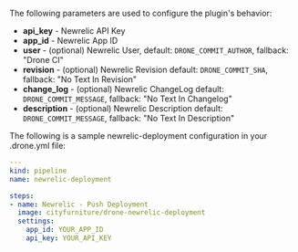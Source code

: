 The following parameters are used to configure the plugin's behavior:

* **api_key** - Newrelic API Key
* **app_id** - Newrelic App ID
* **user** - (optional) Newrelic User, default: `DRONE_COMMIT_AUTHOR`, fallback: "Drone CI"
* **revision** - (optional) Newrelic Revision default: `DRONE_COMMIT_SHA`, fallback: "No Text In Revision"
* **change_log** - (optional) Newrelic ChangeLog default: `DRONE_COMMIT_MESSAGE`, fallback: "No Text In Changelog"
* **description** - (optional) Newrelic Description default: `DRONE_COMMIT_MESSAGE`, fallback: "No Text In Description"

The following is a sample newrelic-deployment configuration in your
.drone.yml file:

```yaml
---
kind: pipeline
name: newrelic-deployment

steps:
- name: Newrelic - Push Deployment
  image: cityfurniture/drone-newrelic-deployment
  settings:
    app_id: YOUR_APP_ID
    api_key: YOUR_API_KEY
```
